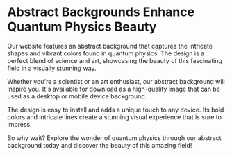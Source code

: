 <!--font:Inter-->

# Abstract Backgrounds Enhance Quantum Physics Beauty

Our website features an abstract background that captures the intricate shapes and vibrant colors found in quantum physics. The design is a perfect blend of science and art, showcasing the beauty of this fascinating field in a visually stunning way.

Whether you're a scientist or an art enthusiast, our abstract background will inspire you. It's available for download as a high-quality image that can be used as a desktop or mobile device background.

The design is easy to install and adds a unique touch to any device. Its bold colors and intricate lines create a stunning visual experience that is sure to impress.

So why wait? Explore the wonder of quantum physics through our abstract background today and discover the beauty of this amazing field!

<!--

Write me markdown content of website with wallpaper:

"An abstract wallpaper inspired by the shapes and colors of quantum physics, with bold colors and intricate lines."

The header of the page should not be copy of the text but rather a real content of the website which is using this wallpaper.


---


# Quantum Wallpaper

Welcome to our website featuring an abstract wallpaper inspired by the shapes and colors of quantum physics. Our wallpaper boasts bold colors and intricate lines that will add a unique touch to any room.

Whether you're a fan of science or simply appreciate the beauty of abstract art, our quantum wallpaper is sure to impress. The design is inspired by the complex world of quantum mechanics, with its fascinating shapes and vibrant colors.

Our wallpaper is made from high-quality materials and is easy to install. It's perfect for adding a pop of color and personality to your home or office. So why wait? Order your quantum wallpaper today and experience the wonder of quantum physics in your own space!


---


Heading should not include word "wallpaper". The website should not be about the wallpaper itself, wallpaper is just a related background, rewrite whole content.


---


# Discover the Beauty of Quantum Physics

Our website features a stunning abstract design inspired by the shapes and colors of quantum physics. The intricate lines and bold colors of our background create a unique visual experience that is sure to impress.

At our website, we're passionate about science and art. Our abstract design is a perfect blend of both, showcasing the beauty of quantum mechanics in a visually stunning way. Whether you're a scientist or an art enthusiast, our design will inspire you.

The design is available as a high-quality background for your desktop or mobile device. It's easy to download and install, so you can enjoy the beauty of quantum physics on your own device. 

So why wait? Explore the wonder of quantum physics through our abstract design today!


---


Heading is too long, rewrite whole content.


---


# Discover the Beauty of Quantum Physics with Our Abstract Design

Our website showcases an abstract design that captures the beauty and complexity of quantum physics. Inspired by the shapes and colors found in this fascinating field, our background features intricate lines and bold colors that create a stunning visual experience.

At our website, we're passionate about science and art. Our design is a perfect blend of both, showcasing the wonder of quantum mechanics in a visually stunning way. Whether you're a scientist or an art enthusiast, our design will inspire you.

The design is available for download as a high-quality background for your desktop or mobile device. It's easy to install, so you can enjoy the beauty of quantum physics on your own device.

So why wait? Explore the wonder of quantum physics through our abstract design today and discover the beauty of this fascinating field!


---


Heading is too long, rewrite whole content.


---


# Explore the Beauty of Quantum Physics with Our Abstract Background

Our website features an abstract background that captures the intricate shapes and vibrant colors found in quantum physics. The design is a perfect blend of science and art, showcasing the beauty of this fascinating field in a visually stunning way.

Whether you're a scientist or an art enthusiast, our abstract background will inspire you. It's available for download as a high-quality image that can be used as a desktop or mobile device background.

The design is easy to install and adds a unique touch to any device. Its bold colors and intricate lines create a stunning visual experience that is sure to impress.

So why wait? Explore the wonder of quantum physics through our abstract background today and discover the beauty of this amazing field!


---


Write me a Google font which is best fitting for the website.

Pick from the list:
- Montserrat
- Lato
- Poppins
- Futura
- Roboto
- Raleway
- Open Sans
- Exo 2
- Inter
- Lobster
- Orbitron
- Playfair Display
- Dancing Script
- Great Vibes
- Alegreya
- Barlow Condensed
- IBM Plex Sans


Write just the font name nothing else.


---


Inter

-->
